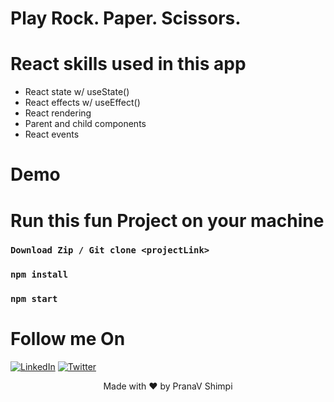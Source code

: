 # Play Rock. Paper. Scissors.

# React skills used in this app
- React state w/ useState()
- React effects w/ useEffect()
- React rendering
- Parent and child components
- React events

# Demo


# Run this fun Project on your machine
### `Download Zip / Git clone <projectLink>`
### `npm install`
### `npm start` 


# Follow me On
[![LinkedIn](https://img.shields.io/static/v1.svg?label=connect&message=@PranaVShimpi&color=grey&logo=linkedin&style=flat&logoColor=white&colorA=blue)](https://www.linkedin.com/in/pranav-shimpi/) 
[![Twitter](https://img.shields.io/static/v1.svg?label=connect&message=@PranaVShimpi&color=grey&logo=twitter&style=flat&logoColor=white&colorA=blue)](https://twitter.com/pranaavshimpi)
 
   
<p align="center">
 Made with ❤️ by  PranaV Shimpi
</p>
